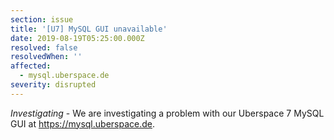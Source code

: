 ```yaml
---
section: issue
title: '[U7] MySQL GUI unavailable'
date: 2019-08-19T05:25:00.000Z
resolved: false
resolvedWhen: ''
affected:
  - mysql.uberspace.de
severity: disrupted
---
```

_Investigating_ - We are investigating a problem with our Uberspace 7 MySQL GUI at https://mysql.uberspace.de.
